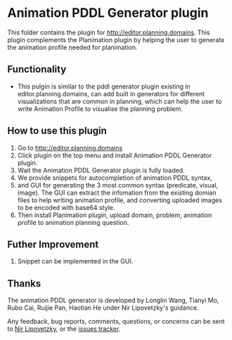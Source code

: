 # Animation PDDL Generator plugin

This folder contains the plugin for http://editor.planning.domains.
This plugin complements the Planimation plugin by helping the user to generate the animation profile needed for planimation.

## Functionality
 - This pulgin is similar to the pddl generator plugin existing in editor.planning.domains, can add built in generators for different visualizations that are common in planning, which can help the user to write Animation Profile to visualise the planning problem. 

## How to use this plugin

1. Go to http://editor.planning.domains
2. Click plugin on the top menu and install Animation PDDL Generator plugin.
3. Wait the Animation PDDL Generator plugin is fully loaded.
4. We provide snippets for autocompletion of animation PDDL syntax,
5. and GUI for generating the 3 most common syntax (predicate, visual, image). The GUI can extract the infomation from the existing domian files to help writing animation profile, and converting uploaded images to be encoded with base64 style.
6. Then install Planimation plugin, upload domain, problem, animation profile to animation planning question.

## Futher Improvement 
1. Snippet can be implemented in the GUI.

## Thanks

The animation PDDL generator is developed by Longlin Wang, Tianyi Mo, Rubo Cai, Ruijie Pan, Haotian He under Nir Lipovetzky's guidance.

Any feedback, bug reports, comments, questions, or concerns can be sent to [Nir Lipovetzky], or the [issues tracker](https://github.com/planimation/plugins/issues).

[Nir Lipovetzky]:<mailto:nir.lipovetzky@unimelb.edu.au>
